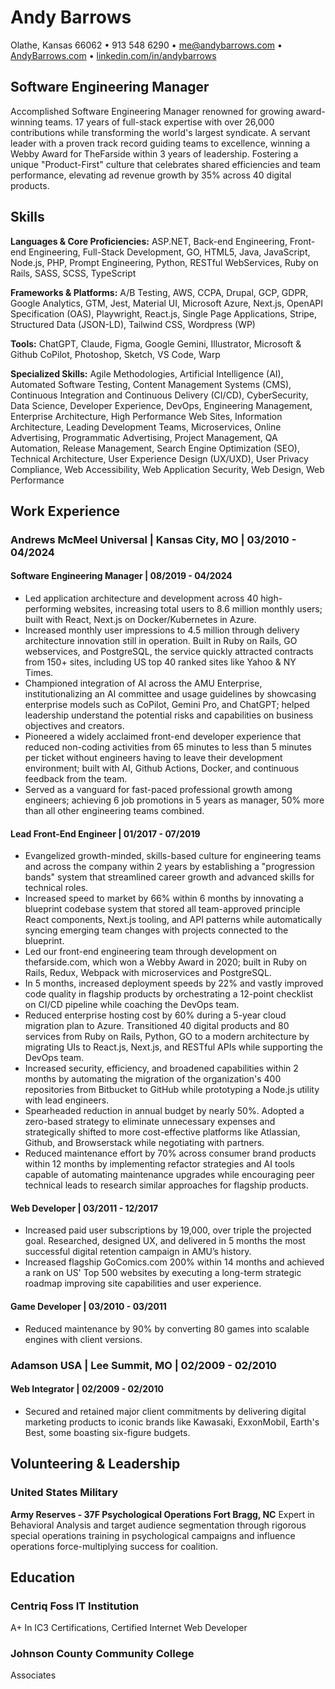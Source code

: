 # Andy Barrows

Olathe, Kansas 66062 • 913 548 6290 • [me@andybarrows.com](mailto:me@andybarrows.com) • [AndyBarrows.com](https://andybarrows.com) • [linkedin.com/in/andybarrows](https://www.linkedin.com/in/andybarrows)

## Software Engineering Manager

Accomplished Software Engineering Manager renowned for growing award-winning teams. 17 years of full-stack expertise with over 26,000 contributions while transforming the world's largest syndicate. A servant leader with a proven track record guiding teams to excellence, winning a Webby Award for TheFarside within 3 years of leadership. Fostering a unique "Product-First" culture that celebrates shared efficiencies and team performance, elevating ad revenue growth by 35% across 40 digital products.

## Skills

**Languages & Core Proficiencies:** ASP.NET, Back-end Engineering, Front-end Engineering, Full-Stack Development, GO, HTML5, Java, JavaScript, Node.js, PHP,
Prompt Engineering, Python, RESTful WebServices, Ruby on Rails, SASS, SCSS, TypeScript

**Frameworks & Platforms:** A/B Testing, AWS, CCPA, Drupal, GCP, GDPR, Google Analytics, GTM, Jest, Material UI, Microsoft Azure, Next.js, OpenAPI Specification (OAS), Playwright, React.js, Single Page Applications, Stripe, Structured Data (JSON-LD), Tailwind CSS, Wordpress (WP)

**Tools:** ChatGPT, Claude, Figma, Google Gemini, Illustrator, Microsoft & Github CoPilot, Photoshop, Sketch, VS Code, Warp

**Specialized Skills:** Agile Methodologies, Artificial Intelligence (AI), Automated Software Testing, Content Management Systems (CMS), Continuous Integration and Continuous Delivery (CI/CD), CyberSecurity, Data Science, Developer Experience, DevOps, Engineering Management, Enterprise Architecture, High Performance Web Sites, Information Architecture, Leading Development Teams, Microservices, Online Advertising, Programmatic Advertising, Project Management, QA Automation, Release Management, Search Engine Optimization (SEO), Technical Architecture, User Experience Design (UX/UXD), User Privacy Compliance, Web Accessibility, Web Application Security, Web Design, Web Performance

## Work Experience

### Andrews McMeel Universal | Kansas City, MO | 03/2010 - 04/2024

#### Software Engineering Manager | 08/2019 - 04/2024

- Led application architecture and development across 40 high-performing websites, increasing total users to 8.6 million monthly users; built with React, Next.js on Docker/Kubernetes in Azure.
- Increased monthly user impressions to 4.5 million through delivery architecture innovation still in operation. Built in Ruby on Rails, GO webservices, and PostgreSQL, the service quickly attracted contracts from 150+ sites, including US top 40 ranked sites like Yahoo & NY Times.
- Championed integration of AI across the AMU Enterprise, institutionalizing an AI committee and usage guidelines by showcasing enterprise models such as CoPilot, Gemini Pro, and ChatGPT; helped leadership understand the potential risks and capabilities on business objectives and creators.
- Pioneered a widely acclaimed front-end developer experience that reduced non-coding activities from 65 minutes to less than 5 minutes per ticket without engineers having to leave their development environment; built with AI, Github Actions, Docker, and continuous feedback from the team.
- Served as a vanguard for fast-paced professional growth among engineers; achieving 6 job promotions in 5 years as manager, 50% more than all other engineering teams combined.

#### Lead Front-End Engineer | 01/2017 - 07/2019

- Evangelized growth-minded, skills-based culture for engineering teams and across the company within 2 years by establishing a "progression bands" system that streamlined career growth and advanced skills for technical roles.
- Increased speed to market by 66% within 6 months by innovating a blueprint codebase system that stored all team-approved principle React components, Next.js tooling, and API patterns while automatically syncing emerging team changes with projects connected to the blueprint.
- Led our front-end engineering team through development on thefarside.com, which won a Webby Award in 2020; built in Ruby on Rails, Redux, Webpack with microservices and PostgreSQL.
- In 5 months, increased deployment speeds by 22% and vastly improved code quality in flagship products by orchestrating a 12-point checklist on CI/CD pipeline while coaching the DevOps team.
- Reduced enterprise hosting cost by 60% during a 5-year cloud migration plan to Azure. Transitioned 40 digital products and 80 services from Ruby on Rails, Python, GO to a modern architecture by migrating UIs to React.js, Next.js, and RESTful APIs while supporting the DevOps team.
- Increased security, efficiency, and broadened capabilities within 2 months by automating the migration of the organization's 400 repositories from Bitbucket to GitHub while prototyping a Node.js utility with lead engineers.
- Spearheaded reduction in annual budget by nearly 50%. Adopted a zero-based strategy to eliminate unnecessary expenses and strategically shifted to more cost-effective platforms like Atlassian, Github, and Browserstack while negotiating with partners.
- Reduced maintenance effort by 70% across consumer brand products within 12 months by implementing refactor strategies and AI tools capable of automating maintenance upgrades while encouraging peer technical leads to research similar approaches for flagship products.

#### Web Developer | 03/2011 - 12/2017

- Increased paid user subscriptions by 19,000, over triple the projected goal. Researched, designed UX, and delivered in 5 months the most successful digital retention campaign in AMU’s history.
- Increased flagship GoComics.com 200% within 14 months and achieved a rank on US' Top 500 websites by executing a long-term strategic roadmap improving site capabilities and user experience.

#### Game Developer | 03/2010 - 03/2011

- Reduced maintenance by 90% by converting 80 games into scalable engines with client versions.

### Adamson USA | Lee Summit, MO | 02/2009 - 02/2010

#### Web Integrator | 02/2009 - 02/2010

- Secured and retained major client commitments by delivering digital marketing products to iconic brands like Kawasaki, ExxonMobil, Earth's Best, some boasting six-figure budgets.

## Volunteering & Leadership

### United States Military

**Army Reserves - 37F Psychological Operations Fort Bragg, NC**
Expert in Behavioral Analysis and target audience segmentation through rigorous special operations training in psychological campaigns and influence operations force-multiplying success for coalition.

## Education

### Centriq Foss IT Institution

A+ In IC3 Certifications, Certified Internet Web Developer

### Johnson County Community College

Associates
